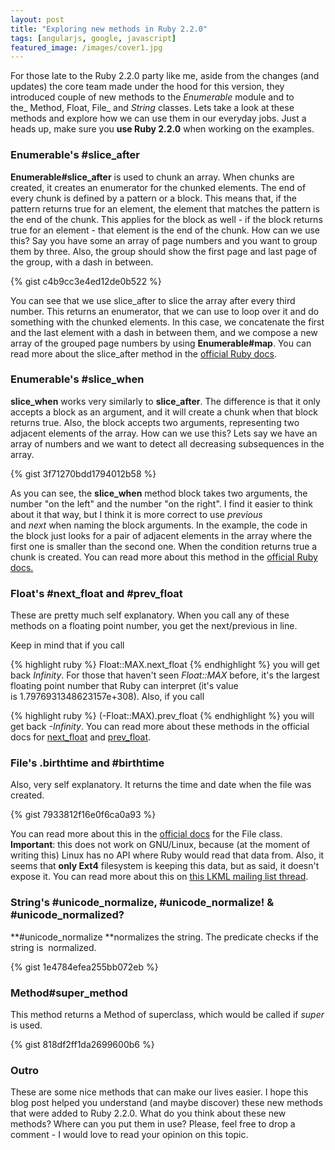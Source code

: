 ```yaml
---
layout: post
title: "Exploring new methods in Ruby 2.2.0"
tags: [angularjs, google, javascript]
featured_image: /images/cover1.jpg
---
```


For those late to the Ruby 2.2.0 party like me, aside from the changes (and updates) the core team made under the hood for this version, they introduced couple of new methods to the _Enumerable_ module and to the_ Method, Float, File_ and _String_ classes. Lets take a look at these methods and explore how we can use them in our everyday jobs. Just a heads up, make sure you **use Ruby 2.2.0** when working on the examples.

### Enumerable's #slice_after

**Enumerable#slice_after** is used to chunk an array. When chunks are created, it creates an enumerator for the chunked elements. The end of every chunk is defined by a pattern or a block. This means that, if the pattern returns true for an element, the element that matches the pattern is the end of the chunk. This applies for the block as well - if the block returns true for an element - that element is the end of the chunk. How can we use this? Say you have some an array of page numbers and you want to group them by three. Also, the group should show the first page and last page of the group, with a dash in between.

{% gist c4b9cc3e4ed12de0b522 %}

You can see that we use slice_after to slice the array after every third number. This returns an enumerator, that we can use to loop over it and do something with the chunked elements. In this case, we concatenate the first and the last element with a dash in between them, and we compose a new array of the grouped page numbers by using **Enumerable#map**. You can read more about the slice_after method in the [official Ruby docs](http://ruby-doc.org/core-2.2.0/Enumerable.html#method-i-slice_after).

### Enumerable's #slice_when

**slice_when** works very similarly to **slice_after**. The difference is that it only accepts a block as an argument, and it will create a chunk when that block returns true. Also, the block accepts two arguments, representing two adjacent elements of the array. How can we use this? Lets say we have an array of numbers and we want to detect all decreasing subsequences in the array.

{% gist 3f71270bdd1794012b58 %}

As you can see, the **slice_when** method block takes two arguments, the number "on the left" and the number "on the right". I find it easier to think about it that way, but I think it is more correct to use _previous_ and _next_ when naming the block arguments. In the example, the code in the block just looks for a pair of adjacent elements in the array where the first one is smaller than the second one. When the condition returns true a chunk is created. You can read more about this method in the [official Ruby docs.](http://ruby-doc.org/core-2.2.0/Enumerable.html#method-i-slice_when)

### Float's #next_float and #prev_float

These are pretty much self explanatory. When you call any of these methods on a floating point number, you get the next/previous in line.

Keep in mind that if you call 

{% highlight ruby %}
Float::MAX.next_float
{% endhighlight %}
you will get back *Infinity*. For those that haven't seen *Float::MAX* before,
it's the largest floating point number that Ruby can interpret (it's value is 1.7976931348623157e+308).
Also, if you call

{% highlight ruby %}
(-Float::MAX).prev_float
{% endhighlight %}
you will get back *-Infinity*. You can read more about these methods in the official docs for [next_float](http://ruby-doc.org/core-2.2.0/Float.html#method-i-next_float) and [prev_float](http://ruby-doc.org/core-2.2.0/Float.html#method-i-prev_float).

### File's .birthtime and #birthtime

Also, very self explanatory. It returns the time and date when the file was created.

{% gist 7933812f16e0f6ca0a93 %}

You can read more about this in the [official docs](http://ruby-doc.org/core-2.2.0/File.html#method-c-birthtime) for the File class. **Important**: this does not work on GNU/Linux, because (at the moment of writing this) Linux has no API where Ruby would read that data from. Also, it seems that **only Ext4** filesystem is keeping this data, but as said, it doesn't expose it. You can read more about this on [this LKML mailing list thread](https://lkml.org/lkml/2010/7/22/249).

### String's #unicode_normalize, #unicode_normalize! & #unicode_normalized?

**#unicode_normalize **normalizes the string. The predicate checks if the string is  normalized.

{% gist 1e4784efea255bb072eb %}

### Method#super_method

This method returns a Method of superclass, which would be called if _super_ is used.

{% gist 818df2ff1da2699600b6 %}

### Outro

These are some nice methods that can make our lives easier. I hope this blog post helped you understand (and maybe discover) these new methods that were added to Ruby 2.2.0. What do you think about these new methods? Where can you put them in use? Please, feel free to drop a comment - I would love to read your opinion on this topic.